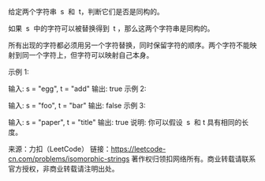 给定两个字符串  s  和  t，判断它们是否是同构的。

如果  s  中的字符可以被替换得到  t ，那么这两个字符串是同构的。

所有出现的字符都必须用另一个字符替换，同时保留字符的顺序。两个字符不能映射到同一个字符上，但字符可以映射自己本身。

示例 1:

输入: s = "egg", t = "add"
输出: true
示例 2:

输入: s = "foo", t = "bar"
输出: false
示例 3:

输入: s = "paper", t = "title"
输出: true
说明:
你可以假设  s  和 t 具有相同的长度。

来源：力扣（LeetCode）
链接：<https://leetcode-cn.com/problems/isomorphic-strings>
著作权归领扣网络所有。商业转载请联系官方授权，非商业转载请注明出处。
